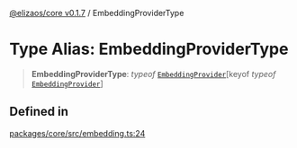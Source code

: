 [@elizaos/core v0.1.7](../index.md) / EmbeddingProviderType

# Type Alias: EmbeddingProviderType

> **EmbeddingProviderType**: *typeof* [`EmbeddingProvider`](../variables/EmbeddingProvider.md)\[keyof *typeof* [`EmbeddingProvider`](../variables/EmbeddingProvider.md)\]

## Defined in

[packages/core/src/embedding.ts:24](https://github.com/JoeyKhd/eliza/blob/main/packages/core/src/embedding.ts#L24)
